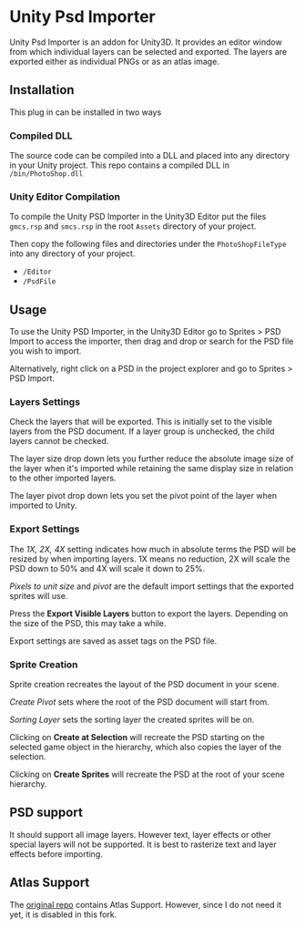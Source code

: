 Unity Psd Importer
==================

Unity Psd Importer is an addon for Unity3D. It provides an editor window from which individual layers can be selected
and exported. The layers are exported either as individual PNGs or as an atlas image.

Installation
------------

This plug in can be installed in two ways

### Compiled DLL ###

The source code can be compiled into a DLL and placed into any directory in your Unity project. This repo contains a compiled DLL in `/bin/PhotoShop.dll`

### Unity Editor Compilation ###

To compile the Unity PSD Importer in the Unity3D Editor put the files `gmcs.rsp` and `smcs.rsp` in the root `Assets` directory of your project.

Then copy the following files and directories under the `PhotoShopFileType` into any directory of your project.

- `/Editor`
- `/PsdFile`

Usage
-----

To use the Unity PSD Importer, in the Unity3D Editor go to Sprites > PSD Import to access the importer, then drag and drop or search for the PSD file you wish to import.  

Alternatively, right click on a PSD in the project explorer and go to Sprites > PSD Import.

### Layers Settings ###

Check the layers that will be exported. This is initially set to the visible layers from the PSD document. If a layer group is unchecked, the child layers cannot be checked.

The layer size drop down lets you further reduce the absolute image size of the layer when it's imported while retaining the same display size in relation to the other imported layers.

The layer pivot drop down lets you set the pivot point of the layer when imported to Unity.

### Export Settings ###

The *1X, 2X, 4X* setting indicates how much in absolute terms the PSD will be resized by when importing layers. 1X means no reduction, 2X will scale the PSD down to 50% and 4X will scale it down to 25%.

*Pixels to unit size* and *pivot* are the default import settings that the exported sprites will use.

Press the **Export Visible Layers** button to export the layers. Depending on the size of the PSD, this may take a while.

Export settings are saved as asset tags on the PSD file.

### Sprite Creation ###

Sprite creation recreates the layout of the PSD document in your scene.

*Create Pivot* sets where the root of the PSD document will start from.

*Sorting Layer* sets the sorting layer the created sprites will be on.

Clicking on **Create at Selection** will recreate the PSD starting on the selected game object in the hierarchy, which also copies the layer of the selection.

Clicking on **Create Sprites** will recreate the PSD at the root of your scene hierarchy.

PSD support
-----------

It should support all image layers. However text, layer effects or other special layers will not be supported. It is best to rasterize text and layer effects before importing.

Atlas Support
-------------

The [original repo](https://github.com/Banbury/UnityPsdImporter) contains Atlas Support. However, since I do not need it yet, it is disabled in this fork.
